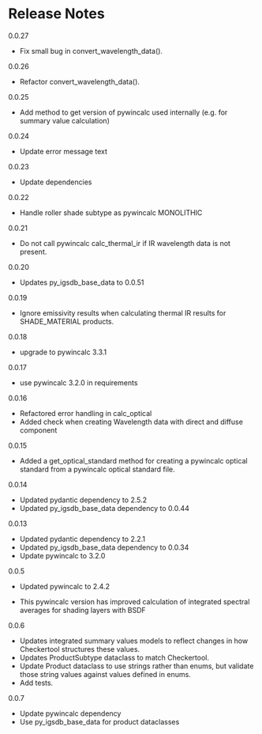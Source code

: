 # Release Notes
0.0.27

- Fix small bug in convert_wavelength_data().

0.0.26

- Refactor convert_wavelength_data().

0.0.25

- Add method to get version of pywincalc used internally (e.g. for summary value calculation)

0.0.24

- Update error message text

0.0.23

- Update dependencies

0.0.22

- Handle roller shade subtype as pywincalc MONOLITHIC

0.0.21

- Do not call pywincalc calc_thermal_ir if IR wavelength data is not present.

0.0.20

- Updates py_igsdb_base_data to 0.0.51

0.0.19

- Ignore emissivity results when calculating thermal IR results for SHADE_MATERIAL products.

0.0.18

- upgrade to pywincalc 3.3.1

0.0.17

- use pywincalc 3.2.0 in requirements

0.0.16

- Refactored error handling in calc_optical
- Added check when creating Wavelength data with direct and diffuse component

0.0.15

- Added a get_optical_standard method for creating a pywincalc optical standard from a pywincalc optical standard file.

0.0.14

- Updated pydantic dependency to 2.5.2
- Updated py_igsdb_base_data dependency to 0.0.44

0.0.13

- Updated pydantic dependency to 2.2.1
- Updated py_igsdb_base_data dependency to 0.0.34
- Update pywincalc to 3.2.0

0.0.5

- Updated pywincalc to 2.4.2

- This pywincalc version has improved calculation of integrated spectral averages for shading layers with BSDF

0.0.6

- Updates integrated summary values models to reflect changes in how Checkertool structures these values.
- Updates ProductSubtype dataclass to match Checkertool.
- Update Product dataclass to use strings rather than enums, but validate those string values against values defined in
enums.
- Add tests.

0.0.7

- Update pywincalc dependency
- Use py_igsdb_base_data for product dataclasses
